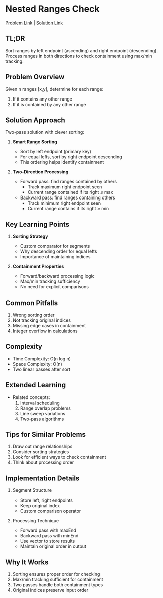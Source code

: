 # Nested Ranges Check

[Problem Link](https://cses.fi/problemset/task/2168) | [Solution Link](../../solutions/02_Sorting_and_Searching/18_2168_Nested_Ranges_Check.cpp)

## TL;DR
Sort ranges by left endpoint (ascending) and right endpoint (descending). Process ranges in both directions to check containment using max/min tracking.

## Problem Overview
Given n ranges [x,y], determine for each range:
1. If it contains any other range
2. If it is contained by any other range

## Solution Approach
Two-pass solution with clever sorting:

1. **Smart Range Sorting**
   - Sort by left endpoint (primary key)
   - For equal lefts, sort by right endpoint descending
   - This ordering helps identify containment

2. **Two-Direction Processing**
   - Forward pass: find ranges contained by others
     * Track maximum right endpoint seen
     * Current range contained if its right ≤ max
   - Backward pass: find ranges containing others
     * Track minimum right endpoint seen
     * Current range contains if its right ≥ min

## Key Learning Points
1. **Sorting Strategy**
   - Custom comparator for segments
   - Why descending order for equal lefts
   - Importance of maintaining indices

2. **Containment Properties**
   - Forward/backward processing logic
   - Max/min tracking sufficiency
   - No need for explicit comparisons

## Common Pitfalls
1. Wrong sorting order
2. Not tracking original indices
3. Missing edge cases in containment
4. Integer overflow in calculations

## Complexity
- Time Complexity: O(n log n)
- Space Complexity: O(n)
- Two linear passes after sort

## Extended Learning
- Related concepts:
  1. Interval scheduling
  2. Range overlap problems
  3. Line sweep variations
  4. Two-pass algorithms

## Tips for Similar Problems
1. Draw out range relationships
2. Consider sorting strategies
3. Look for efficient ways to check containment
4. Think about processing order

## Implementation Details
1. Segment Structure
   - Store left, right endpoints
   - Keep original index
   - Custom comparison operator
   
2. Processing Technique
   - Forward pass with maxEnd
   - Backward pass with minEnd
   - Use vector to store results
   - Maintain original order in output

## Why It Works
1. Sorting ensures proper order for checking
2. Max/min tracking sufficient for containment
3. Two passes handle both containment types
4. Original indices preserve input order